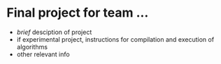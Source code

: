 # Final project for team ...

* *brief* desciption of project
* if experimental project, instructions for compilation and execution of algorithms
* other relevant info 
